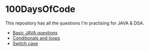 # 100DaysOfCode
This repository has all the questions I'm practising for JAVA & DSA.
- [Basic JAVA questions](https://github.com/Anushka-shukla/100DaysOfCode/tree/main/src/com/company/daysofcode/basics)
- [Conditionals and loops](https://github.com/Anushka-shukla/100DaysOfCode/tree/main/src/com/company/daysofcode/condtionsAndLoops)
- [Switch case](https://github.com/Anushka-shukla/100DaysOfCode/tree/main/src/com/company/daysofcode/switchcase)



